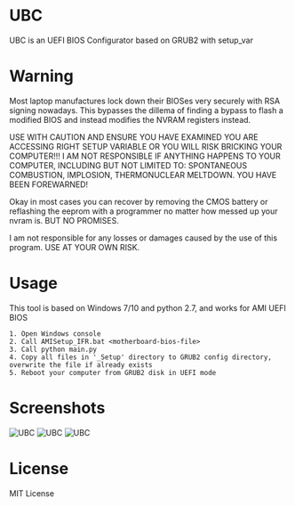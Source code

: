 # UBC
UBC is an UEFI BIOS Configurator based on GRUB2 with setup_var

# Warning
Most laptop manufactures lock down their BIOSes very securely with RSA signing nowadays. This bypasses the dillema of finding a bypass to flash a modified BIOS and instead modifies the NVRAM registers instead.

USE WITH CAUTION AND ENSURE YOU HAVE EXAMINED YOU ARE ACCESSING RIGHT SETUP VARIABLE OR YOU WILL RISK BRICKING YOUR COMPUTER!!! I AM NOT RESPONSIBLE IF ANYTHING HAPPENS TO YOUR COMPUTER, INCLUDING BUT NOT LIMITED TO: SPONTANEOUS COMBUSTION, IMPLOSION, THERMONUCLEAR MELTDOWN. YOU HAVE BEEN FOREWARNED!

Okay in most cases you can recover by removing the CMOS battery or reflashing the eeprom with a programmer no matter how messed up your nvram is. BUT NO PROMISES.

I am not responsible for any losses or damages caused by the use of this program. USE AT YOUR OWN RISK.

# Usage
This tool is based on Windows 7/10 and python 2.7, and works for AMI UEFI BIOS
```
1. Open Windows console
2. Call AMISetup_IFR.bat <motherboard-bios-file>
3. Call python main.py
4. Copy all files in '_Setup' directory to GRUB2 config directory, overwrite the file if already exists
5. Reboot your computer from GRUB2 disk in UEFI mode
```

# Screenshots
![UBC](https://github.com/qianchendi/assets/raw/master/VirtualBox_UEFI_20_05_2020_23_00_08.png)
![UBC](https://github.com/qianchendi/assets/raw/master/VirtualBox_UEFI_20_05_2020_23_00_53.png)
![UBC](https://github.com/qianchendi/assets/raw/master/VirtualBox_UEFI_20_05_2020_23_04_46.png)

# License
MIT License
